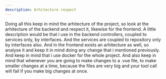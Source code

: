 ```yaml
---
description: Arhitecture respect
---
```


Doing all this keep in mind the arhitecture of the project, so look at the arhitecture of the backend and respect it, likewise for the frontend. A little description would be that i use in the backend controllers, coupled to services only, by interfaces. And the services are coupled to repository only by interfaces also. And in the frontend exists an arhitecture as well, so analyse it and keep it in mind doing any change that i mentioned previously. And keep in mind that i use docker for the whole project.
And also keep in mind that whenever you are going to make changes to a .vue file, to make smaller changes at a time, because the files are very big and your tool call will fail if you make big changes at once.